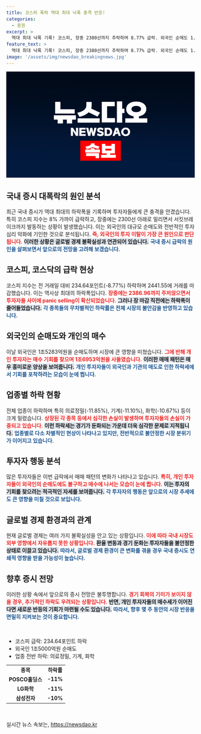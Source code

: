 ```yaml
---
title: 코스피 폭락 역대 최대 낙폭 충격 반응!
categories:
  - 증권
excerpt: >
  역대 최대 낙폭 기록! 코스피, 장중 2380선까지 추락하며 8.77% 급락. 외국인 순매도 1.5조, 코스닥은 11% 폭락. 불안한 시장, 과연 회복의 기미는? 클릭해서 자세히 확인하세요!
feature_text: >
  역대 최대 낙폭 기록! 코스피, 장중 2380선까지 추락하며 8.77% 급락. 외국인 순매도 1.5조, 코스닥은 11% 폭락. 불안한 시장, 과연 회복의 기미는? 클릭해서 자세히 확인하세요!
image: '/assets/img/newsdao_breakingnews.jpg'
---
```


<p><img src="/assets/img/newsdao_breakingnews.jpg" alt="implanttips 속보" /></p>

<h2 data-ke-size="size26">국내 증시 대폭락의 원인 분석</h2>

<p data-ke-size="size16">최근 국내 증시가 역대 최대의 하락폭을 기록하며 투자자들에게 큰 충격을 안겼습니다. 특히 코스피 지수는 8% 가까이 급락하고, 장중에는 2300선 아래로 밀리면서 서킷브레이크까지 발동하는 상황이 발생했습니다. 이는 외국인의 대규모 순매도와 전반적인 투자심리 악화에 기인한 것으로 분석됩니다. <b><span style="color: #ee2323;">즉, 외국인의 투자 이탈이 가장 큰 원인으로 판단됩니다.</span></b> <b><span style="background-color: #21538527;">이러한 상황은 글로벌 경제 불확실성과 연관되어 있습니다.</span></b> <b><span style="color: #1a5490;">국내 증시 급락의 원인을 살펴보면서 앞으로의 전망을 고려해 보겠습니다.</span></b></p>

<h2 data-ke-size="size26">코스피, 코스닥의 급락 현상</h2>

<p data-ke-size="size16">코스피 지수는 전 거래일 대비 234.64포인트(-8.77%) 하락하며 2441.55에 거래를 마감했습니다. 이는 역사상 최대의 하락폭입니다. <b><span style="color: #ee2323;">장중에는 2386.96까지 주저앉으면서 투자자들 사이에 panic selling이 확산되었습니다.</span></b> <b><span style="background-color: #21538527;">그러나 장 마감 직전에는 하락폭이 줄어들었습니다.</span></b> <b><span style="color: #1a5490;">각 종목들의 무차별적인 하락률은 전체 시장의 불안감을 반영하고 있습니다.</span></b></p>

<h2 data-ke-size="size26">외국인의 순매도와 개인의 매수</h2>

<p data-ke-size="size16">이날 외국인은 1조5283억원을 순매도하며 시장에 큰 영향을 미쳤습니다. <b><span style="color: #ee2323;">그에 반해 개인 투자자는 매수 기회를 찾으며 1조6953억원을 사들였습니다.</span></b> <b><span style="background-color: #21538527;">이러한 매매 패턴은 매우 흥미로운 양상을 보여줍니다.</span></b> <b><span style="color: #1a5490;">개인 투자자들이 외국인과 기관의 매도로 인한 하락세에서 기회를 포착하려는 모습이 눈에 띕니다.</span></b></p>

<h2 data-ke-size="size26">업종별 하락 현황</h2>

<p data-ke-size="size16">전체 업종이 하락하며 특히 의료정밀(-11.85%), 기계(-11.10%), 화학(-10.67%) 등이 크게 밀렸습니다. <b><span style="color: #ee2323;">상장된 각 종목 등에서 심각한 손실이 발생하며 투자자들의 손실이 가중되고 있습니다.</span></b> <b><span style="background-color: #21538527;">이런 하락세는 경기가 둔화되는 가운데 더욱 심각한 문제로 지적됩니다.</span></b> <b><span style="color: #1a5490;">업종별로 다소 차별적인 현상이 나타나고 있지만, 전반적으로 불안정한 시장 분위기가 이어지고 있습니다.</span></b></p>

<h2 data-ke-size="size26">투자자 행동 분석</h2>

<p data-ke-size="size16">많은 투자자들은 이번 급락에서 매매 패턴의 변화가 나타나고 있습니다. <b><span style="color: #ee2323;">특히, 개인 투자자들이 외국인의 순매도에도 불구하고 매수에 나서는 모습이 눈에 띕니다.</span></b> <b><span style="background-color: #21538527;">이는 투자의 기회를 찾으려는 적극적인 자세를 보여줍니다.</span></b> <b><span style="color: #1a5490;">각 투자자의 행동은 앞으로의 시장 추세에도 큰 영향을 미칠 것으로 보입니다.</span></b></p>

<h2 data-ke-size="size26">글로벌 경제 환경과의 관계</h2>

<p data-ke-size="size16">현재 글로벌 경제는 여러 가지 불확실성을 안고 있는 상황입니다. <b><span style="color: #ee2323;">이에 따라 국내 시장도 외부 영향에서 자유롭지 못한 상황입니다.</span></b> <b><span style="background-color: #21538527;">환율 변동과 경기 둔화는 투자자들을 불안정한 상태로 이끌고 있습니다.</span></b> <b><span style="color: #1a5490;">따라서, 글로벌 경제 환경이 큰 변화를 겪을 경우 국내 증시도 연쇄적 영향을 받을 가능성이 높습니다.</span></b></p>

<h2 data-ke-size="size26">향후 증시 전망</h2>

<p data-ke-size="size16">이러한 상황 속에서 앞으로의 증시 전망은 불투명합니다. <b><span style="color: #ee2323;">경기 회복의 기미가 보이지 않을 경우, 추가적인 하락도 우려되는 상황입니다.</span></b> <b><span style="background-color: #21538527;">반면, 개인 투자자들의 매수세가 이어진다면 새로운 반등의 기회가 마련될 수도 있습니다.</span></b> <b><span style="color: #1a5490;">따라서, 향후 몇 주 동안의 시장 반응을 면밀히 지켜보는 것이 중요합니다.</span></b></p>

<p data-ke-size="size16">&nbsp;</p>

<ul>
    <li>코스피 급락: 234.64포인트 하락</li>
    <li>외국인 1조5000억원 순매도</li>
    <li>업종 전반 하락: 의료정밀, 기계, 화학</li>
</ul>

<table style="width: 100%; border-collapse: collapse;">
    <tr>
        <td style="text-align: center; height: 17px;"><b>종목</b></td>
        <td style="text-align: center; height: 17px;"><b>하락률</b></td>
    </tr>
    <tr>
        <td style="text-align: center; height: 17px;"><b>POSCO홀딩스</b></td>
        <td style="text-align: center; height: 17px;"><b>-11%</b></td>
    </tr>
    <tr>
        <td style="text-align: center; height: 17px;"><b>LG화학</b></td>
        <td style="text-align: center; height: 17px;"><b>-11%</b></td>
    </tr>
    <tr>
        <td style="text-align: center; height: 17px;"><b>삼성전자</b></td>
        <td style="text-align: center; height: 17px;"><b>-10%</b></td>
    </tr>
</table>

<p data-ke-size="size16">&nbsp;</p>
실시간 뉴스 속보는, <a href="https://newsdao.kr" rel="dofollow">https://newsdao.kr</a>


